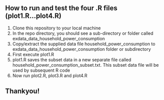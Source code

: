 ## How to run and test the four .R files (plot1.R...plot4.R) 

<ol>
<li>Clone this repository to your local machine</li>
<li>In the repo directory, you should see a sub-directory or folder called exdata_data_household_power_consumption </li>
<li>Copy/extract the supplied data file household_power_consumption to exdata_data_household_power_consumption folder or subdirectory</li>
<li>First execute plot1.R</li>
<li>plot1.R saves the subset data in a new separate file called household_power_consumption_subset.txt. This subset data file will be used by subsequent R code</li>
<li>Now run plot2.R, plot3.R and plot4.R</li>
</ol>

## Thankyou!